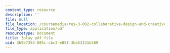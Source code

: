 ```yaml
---
content_type: resource
description: ''
file: null
file_location: /coursemedia/res-3-002-collaborative-design-and-creative-expression-with-arduino-microcontrollers-january-iap-2017/3b9e7354085ccbc3e85f3be53131b489_6xrabmU-gq8.pdf
file_type: application/pdf
resourcetype: Document
title: 3play pdf file
uid: 3b9e7354-085c-cbc3-e85f-3be53131b489
---
```

